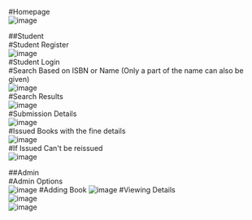 #Homepage  
![image](https://github.com/HunterCoders/Library-Management-System-using-JSP-Servlet-HTML/assets/157727212/603bacf4-3749-41f2-a297-7d8a60d82604)  


##Student  
#Student Register  
![image](https://github.com/HunterCoders/Library-Management-System-using-JSP-Servlet-HTML/assets/157727212/dc909013-857b-4493-b410-834074fa5b4e)  
#Student Login  
#Search Based on ISBN or Name (Only a part of the name can also be given)  
![image](https://github.com/HunterCoders/Library-Management-System-using-JSP-Servlet-HTML/assets/157727212/1ccf576a-017d-4625-962e-b3bbcb51a3e3)  
#Search Results  
![image](https://github.com/HunterCoders/Library-Management-System-using-JSP-Servlet-HTML/assets/157727212/16329d1c-269d-42ca-a053-071fdc3859d3)  
#Submission Details  
![image](https://github.com/HunterCoders/Library-Management-System-using-JSP-Servlet-HTML/assets/157727212/e322d5bc-23ad-47a9-939c-4f1efca54e4e)  
#Issued Books with the fine details  
![image](https://github.com/HunterCoders/Library-Management-System-using-JSP-Servlet-HTML/assets/157727212/35c9d479-9f76-4981-b445-cacdc178cb73)  
#If Issued Can't be reissued  
![image](https://github.com/HunterCoders/Library-Management-System-using-JSP-Servlet-HTML/assets/157727212/8bf108c9-7014-41c5-ae04-0cc8603722c7)  

##Admin  
#Admin Options  
![image](https://github.com/HunterCoders/Library-Management-System-using-JSP-Servlet-HTML/assets/157727212/bdf6f970-e4cc-4e71-8d3e-a6d6956322c4)
#Adding Book
![image](https://github.com/HunterCoders/Library-Management-System-using-JSP-Servlet-HTML/assets/157727212/9127210d-e46f-4eb3-bce1-bc135163a9a4)
#Viewing Details  
![image](https://github.com/HunterCoders/Library-Management-System-using-JSP-Servlet-HTML/assets/157727212/074c7b9c-6e14-4a96-96ac-e3b50967a200)  
![image](https://github.com/HunterCoders/Library-Management-System-using-JSP-Servlet-HTML/assets/157727212/a03f8861-9551-4378-9f9c-04a90dd009a0)  
